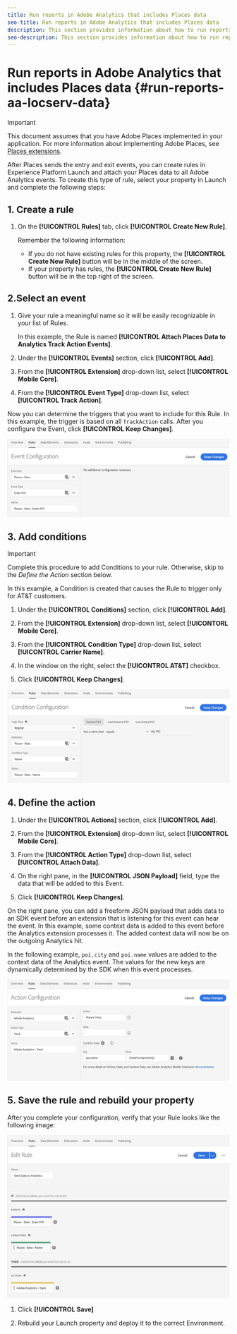 ```yaml
---
title: Run reports in Adobe Analytics that includes Places data
seo-title: Run reports in Adobe Analytics that includes Places data
description: This section provides information about how to run reports in Analytics that includes Places data.
seo-description: This section provides information about how to run reports in Analytics that includes Places data.
---
```


# Run reports in Adobe Analytics that includes Places data {#run-reports-aa-locserv-data}

>[!IMPORTANT]
>
>This document assumes that you have Adobe Places implemented in your application. For more information about implementing Adobe Places, see [Places extensions](/help/places-ext-aep-sdks/places-extension/places-extension.md).

After Places sends the entry and exit events, you can create rules in Experience Platform Launch and attach your Places data to all Adobe Analytics events. To create this type of rule, select your property in Launch and complete the following steps:

## 1. Create a rule

1. On the **[!UICONTROL Rules]** tab, click **[!UICONTROL Create New Rule]**.

    Remember the following information:
    * If you do not have existing rules for this property, the **[!UICONTROL Create New Rule]** button will be in the middle of the screen.
    * If your property has rules, the **[!UICONTROL Create New Rule]** button will be in the top right of the screen.

## 2.Select an event

1. Give your rule a meaningful name so it will be easily recognizable in your list of Rules. 

    In this example, the Rule is named **[!UICONTROL Attach Places Data to Analytics Track Action Events]**.

2. Under the **[!UICONTROL Events]** section, click **[!UICONTROL Add]**.

3. From the **[!UICONTROL Extension]** drop-down list, select **[!UICONTROL Mobile Core]**.

4. From the **[!UICONTROL Event Type]** drop-down list, select **[!UICONTROL Track Action]**.

Now you can determine the triggers that you want to include for this Rule. In this example, the trigger is based on all `TrackAction` calls. After you configure the Event, click **[!UICONTROL Keep Changes]**.

!["create an event"](/help/assets/pt-selectEvent.png)


## 3. Add conditions

>[!IMPORTANT]
>
>Complete this procedure to add Conditions to your rule. Otherwise, skip to the *Define the Action* section below.

In this example, a Condition is created that causes the Rule to trigger only for AT&T customers.

1. Under the **[!UICONTROL Conditions]** section, click **[!UICONTROL Add]**.

2. From the **[!UICONTROL Extension]** drop-down list, select **[!UICONTORL Mobile Core]**.

3. From the **[!UICONTROL Condition Type]** drop-down list, select **[!UICONTROL Carrier Name]**.

4. In the window on the right, select the **[!UICONTROL AT&T]** checkbox.

5. Click **[!UICONTROL Keep Changes]**.

!["create a condition"](/help/assets/pt-setCondition.png)

## 4. Define the action

1. Under the **[!UICONTROL Actions]** section, click **[!UICONTROL Add]**.

2. From the **[!UICONTROL Extension]** drop-down list, select **[!UICONTROL Mobile Core]**.  

3. From the **[!UICONTROL Action Type]** drop-down list, select **[!UICONTROL Attach Data]**.

4. On the right pane, in the **[!UICONTROL JSON Payload]** field, type the data that will be added to this Event.

5. Click **[!UICONTROL Keep Changes]**.

On the right pane, you can add a freeform JSON payload that adds data to an SDK event before an extension that is listening for this event can hear the event. In this example, some context data is added to this event before the Analytics extension processes it. The added context data will now be on the outgoing Analytics hit.

In the following example, `poi.city` and `poi.name` values are added to the context data of the Analytics event. The values for the new keys are dynamically determined by the SDK when this event processes.

!["create an action"](/help/assets/pt-setAction.png)

## 5. Save the rule and rebuild your property

After you complete your configuration, verify that your Rule looks like the following image:

!["the rule is complete."](/help/assets/pt-ruleComplete.png)

1. Click **[!UICONTROL Save]**

2. Rebuild your Launch property and deploy it to the correct Environment.
